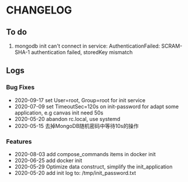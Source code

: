# CHANGELOG

## To do

1. mongodb init can't connect in service: AuthenticationFailed: SCRAM-SHA-1 authentication failed, storedKey mismatch

## Logs

### Bug Fixes

* 2020-09-17  set User=root, Group=root for init service
* 2020-07-09  set TimeoutSec=120s on init-password for adapt some application, e.g canvas init need 50s
* 2020-05-20  abandon rc.local, use systemd
* 2020-05-15  去掉MongoDB随机密码中等待10s的操作

### Features

* 2020-08-03  add compose_commands items in docker init
* 2020-06-25  add docker init
* 2020-05-29  Optimize data construct, simplify the init_application
* 2020-05-20  add init log to: /tmp/init_password.txt
